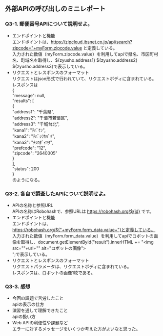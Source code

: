 ## 外部APIの呼び出しのミニレポート
### Q3-1. 郵便番号APIについて説明せよ。
* エンドポイントと機能  
エンドポイントは、https://zipcloud.ibsnet.co.jp/api/search?zipcode="+myForm.zipcode.value と定義している。  
入力された数値（myForm.zipcode.value）を利用してapiで県名、市区町村名、町域名を取得し、${zyusho.address1} ${zyusho.address2} ${zyusho.address3}で表示している。
* リクエストとレスポンスのフォーマット  
リクエストはjson形式で行われていて、リクエストボディに含まれている。  
レスポンスは  
{  
  "message": null,  
	"results": [  
		{  
			"address1": "千葉県",  
			"address2": "千葉市若葉区",  
			"address3": "千城台北",  
			"kana1": "ﾁﾊﾞｹﾝ",  
			"kana2": "ﾁﾊﾞｼﾜｶﾊﾞｸ",  
			"kana3": "ﾁｼﾛﾀﾞｲｷﾀ",  
			"prefcode": "12",  
			"zipcode": "2640005"  
		}  
	],  
	"status": 200  
}  
のようになる。  
### Q3-2. 各自で調査したAPIについて説明せよ。
* APIの名称と参照URL  
APIの名称はRobohashで、参照URLは https://robohash.org/${id} です。  
* エンドポイントと機能  
エンドポイントは、https://robohash.org/${"+myForm.form_data.value+"}と定義している。  
入力された数値（myForm.form_data.value）を利用してapiでロボットの画像を取得し、document.getElementById("result").innerHTML += "<img src=\""+url+"\" alt=\"ロボットの画像\"><br>";で表示している。  
* リクエストとレスポンスのフォーマット  
リクエストパラメータは、リクエストボディに含まれている。  
レスポンスは、ロボットの画像1枚である。  
### Q3-3. 感想
* 今回の課題で苦労したこと  
apiの表示の仕方
* 演習を通して理解できたこと  
apiの扱い方
* Web APIの利便性や課題など  
エラーに対するメッセージをいくつか考えた方がよいなと思った。
